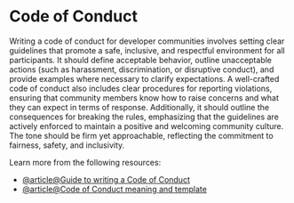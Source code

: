 # Code of Conduct

Writing a code of conduct for developer communities involves setting clear guidelines that promote a safe, inclusive, and respectful environment for all participants. It should define acceptable behavior, outline unacceptable actions (such as harassment, discrimination, or disruptive conduct), and provide examples where necessary to clarify expectations. A well-crafted code of conduct also includes clear procedures for reporting violations, ensuring that community members know how to raise concerns and what they can expect in terms of response. Additionally, it should outline the consequences for breaking the rules, emphasizing that the guidelines are actively enforced to maintain a positive and welcoming community culture. The tone should be firm yet approachable, reflecting the commitment to fairness, safety, and inclusivity.

Learn more from the following resources:

- [@article@Guide to writing a Code of Conduct](https://projectinclude.org/writing_cocs)
- [@article@Code of Conduct meaning and template](https://humaans.io/hr-glossary/code-of-conduct)